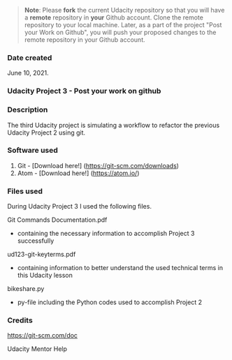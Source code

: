 >**Note**: Please **fork** the current Udacity repository so that you will have a **remote** repository in **your** Github account. Clone the remote repository to your local machine. Later, as a part of the project "Post your Work on Github", you will push your proposed changes to the remote repository in your Github account.

### Date created
June 10, 2021.

### Udacity Project 3 - Post your work on github

### Description
The third Udacity project is simulating a workflow to refactor the previous Udacity Project 2 using git.

### Software used
1. Git - [Download here!] (https://git-scm.com/downloads)
2. Atom - [Download here!] (https://atom.io/)

### Files used
During Udacity Project 3 I used the following files.

Git Commands Documentation.pdf
  - containing the necessary information to accomplish Project 3 successfully

ud123-git-keyterms.pdf
  - containing information to better understand the used technical terms in this Udacity lesson

bikeshare.py
  - py-file including the Python codes used to accomplish Project 2

### Credits
https://git-scm.com/doc

Udacity Mentor Help
